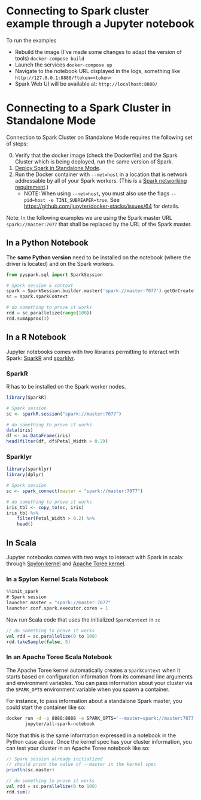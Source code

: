 Connecting to Spark cluster example through a Jupyter notebook
==============================================================

To run the examples

* Rebuild the image (I've made some changes to adapt the version of tools) `docker-compose build`
* Launch the services `docker-compose up`
* Navigate to the notebook URL displayed in the logs, something like `http://127.0.0.1:8888/?token=<token>`
* Spark Web UI will be available at: `http://localhost:8080/`

# Connecting to a Spark Cluster in Standalone Mode

Connection to Spark Cluster on Standalone Mode requires the following set of steps:

0. Verify that the docker image (check the Dockerfile) and the Spark Cluster which is being
   deployed, run the same version of Spark.
1. [Deploy Spark in Standalone Mode](http://spark.apache.org/docs/latest/spark-standalone.html).
2. Run the Docker container with `--net=host` in a location that is network addressable by all of
   your Spark workers. (This is a [Spark networking
   requirement](http://spark.apache.org/docs/latest/cluster-overview.html#components).)
    * NOTE: When using `--net=host`, you must also use the flags `--pid=host -e
      TINI_SUBREAPER=true`. See https://github.com/jupyter/docker-stacks/issues/64 for details.

Note: In the following examples we are using the Spark master URL `spark://master:7077` that shall be replaced by the URL of the Spark master.

## In a Python Notebook

The **same Python version** need to be installed on the notebook (where the driver is located) and on the Spark workers.

```python
from pyspark.sql import SparkSession

# Spark session & context
spark = SparkSession.builder.master('spark://master:7077').getOrCreate()
sc = spark.sparkContext

# do something to prove it works
rdd = sc.parallelize(range(100))
rdd.sumApprox(3)
```

## In a R Notebook

Jupyter notebooks comes with two libraries permitting to interact with Spark: [SparkR](https://spark.apache.org/docs/latest/sparkr.html) and [sparklyr](https://spark.rstudio.com/).

### SparkR

R has to be installed on the Spark worker nodes.

```R
library(SparkR)

# Spark session
sc <- sparkR.session("spark://master:7077")

# do something to prove it works
data(iris)
df <- as.DataFrame(iris)
head(filter(df, df$Petal_Width > 0.2))
```

### Sparklyr

```R
library(sparklyr)
library(dplyr)

# Spark session
sc <- spark_connect(master = "spark://master:7077")

# do something to prove it works
iris_tbl <- copy_to(sc, iris)
iris_tbl %>% 
    filter(Petal_Width > 0.2) %>%
    head()
```

## In Scala

Jupyter notebooks comes with two ways to interact with Spark in scala: through [Spylon kernel](https://github.com/Valassis-Digital-Media/spylon-kernel) and [Apache Toree kernel](https://toree.apache.org/).

### In a Spylon Kernel Scala Notebook

```scala
%%init_spark
# Spark session
launcher.master = "spark://master:7077"
launcher.conf.spark.executor.cores = 1
```

Now run Scala code that uses the initialized `SparkContext` in `sc`

```scala
// do something to prove it works
val rdd = sc.parallelize(0 to 100)
rdd.takeSample(false, 5)
```

### In an Apache Toree Scala Notebook

The Apache Toree kernel automatically creates a `SparkContext` when it starts based on configuration information from its command line arguments and environment variables. You can pass information about your cluster via the `SPARK_OPTS` environment variable when you spawn a container.

For instance, to pass information about a standalone Spark master, you could start the container like so:

```bash
docker run -d -p 8888:8888 -e SPARK_OPTS='--master=spark://master:7077' \
       jupyter/all-spark-notebook
```

Note that this is the same information expressed in a notebook in the Python case above. Once the kernel spec has your cluster information, you can test your cluster in an Apache Toree notebook like so:

```scala
// Spark session already initialized
// should print the value of --master in the kernel spec
println(sc.master)

// do something to prove it works
val rdd = sc.parallelize(0 to 100)
rdd.sum()
```